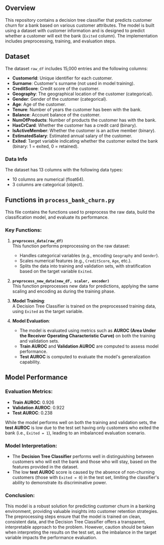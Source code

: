 ## Overview

This repository contains a decision tree classifier that predicts customer churn for a bank based on various customer attributes. The model is built using a dataset with customer information and is designed to predict whether a customer will exit the bank (`Exited` column). The implementation includes preprocessing, training, and evaluation steps.

## Dataset

The dataset `raw_df` includes 15,000 entries and the following columns:

- **CustomerId**: Unique identifier for each customer.
- **Surname**: Customer's surname (not used in model training).
- **CreditScore**: Credit score of the customer.
- **Geography**: The geographical location of the customer (categorical).
- **Gender**: Gender of the customer (categorical).
- **Age**: Age of the customer.
- **Tenure**: Number of years the customer has been with the bank.
- **Balance**: Account balance of the customer.
- **NumOfProducts**: Number of products the customer has with the bank.
- **HasCrCard**: Whether the customer has a credit card (binary).
- **IsActiveMember**: Whether the customer is an active member (binary).
- **EstimatedSalary**: Estimated annual salary of the customer.
- **Exited**: Target variable indicating whether the customer exited the bank (binary: 1 = exited, 0 = retained).

### Data Info

The dataset has 13 columns with the following data types:

- 10 columns are numerical (float64).
- 3 columns are categorical (object).

## Functions in `process_bank_churn.py`

This file contains the functions used to preprocess the raw data, build the classification model, and evaluate its performance.

### Key Functions:

1. **`preprocess_data(raw_df)`**  
   This function performs preprocessing on the raw dataset:
   - Handles categorical variables (e.g., encoding `Geography` and `Gender`).
   - Scales numerical features (e.g., `CreditScore`, `Age`, etc.).
   - Splits the data into training and validation sets, with stratification based on the target variable `Exited`.

2. **`preprocess_new_data(new_df, scaler, encoder)`**  
   This function preprocesses new data for predictions, applying the same scaling and encoding as during the training phase.

3. **Model Training**:  
   A Decision Tree Classifier is trained on the preprocessed training data, using `Exited` as the target variable.

4. **Model Evaluation**:  
   - The model is evaluated using metrics such as **AUROC (Area Under the Receiver Operating Characteristic Curve)** on both the training and validation sets.
   - **Train AUROC** and **Validation AUROC** are computed to assess model performance.
   - **Test AUROC** is computed to evaluate the model's generalization capability.

## Model Performance

### Evaluation Metrics:

- **Train AUROC**: 0.926  
- **Validation AUROC**: 0.922  
- **Test AUROC**: 0.238  

While the model performs well on both the training and validation sets, the **test AUROC** is low due to the test set having only customers who exited the bank (i.e., `Exited = 1`), leading to an imbalanced evaluation scenario.

### Model Interpretation:

- The **Decision Tree Classifier** performs well in distinguishing between customers who will exit the bank and those who will stay, based on the features provided in the dataset.
- The low **test AUROC** score is caused by the absence of non-churning customers (those with `Exited = 0`) in the test set, limiting the classifier's ability to demonstrate its discriminative power.

### Conclusion:

This model is a robust solution for predicting customer churn in a banking environment, providing valuable insights into customer retention strategies. The preprocessing steps ensure that the model is trained on clean, consistent data, and the Decision Tree Classifier offers a transparent, interpretable approach to the problem. However, caution should be taken when interpreting the results on the test set, as the imbalance in the target variable impacts the performance evaluation.







